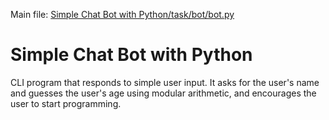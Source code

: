 Main file: [Simple Chat Bot with Python/task/bot/bot.py](https://github.com/grapte/Hyperskill-Simple.Chat.Bot.with.Python/blob/main/Simple%20Chat%20Bot%20with%20Python/task/bot/bot.py)
# Simple Chat Bot with Python

CLI program that responds to simple user input. It asks for the user's name and guesses the user's age using modular arithmetic, and encourages the user to start programming.
